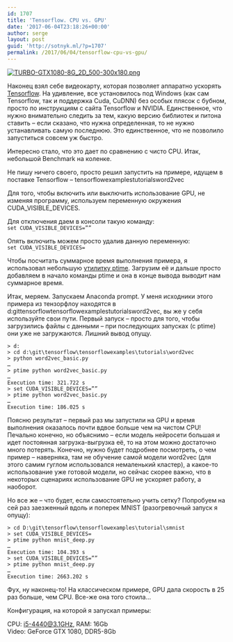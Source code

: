 ```yaml
---
id: 1707
title: 'Tensorflow. CPU vs. GPU'
date: '2017-06-04T23:18:26+00:00'
author: serge
layout: post
guid: 'http://sotnyk.ml/?p=1707'
permalink: /2017/06/04/tensorflow-cpu-vs-gpu/
---
```


[![TURBO-GTX1080-8G_2D_500-300x180.png](https://sotnyk.github.io/wp-content/uploads/2017/06/TURBO-GTX1080-8G_2D_500-300x180.png)](https://sotnyk.github.io/wp-content/uploads/2017/06/TURBO-GTX1080-8G_2D_500.png)

Наконец взял себе видеокарту, которая позволяет аппаратно ускорять [Tensorflow](https://www.tensorflow.org/). На удивление, все установилось под Windows (как сам Tensorflow, так и поддержка Cuda, CuDNN) без особых плясок с бубном, просто по инструкциям с сайта Tensorflow и NVIDIA. Единственное, что нужно внимательно следить за тем, какую версию библиотек и питона ставить – если сказано, что нужна определенная, то не нужно устанавливать самую последнюю. Это единственное, что не позволило запуститься совсем уж быстро.

Интересно стало, что это дает по сравнению с чисто CPU. Итак, небольшой Benchmark на коленке.

Не пишу ничего своего, просто решил запустить на примере, идущем в поставке Tensorflow – tensorflowexamplestutorialsword2vec

Для того, чтобы включить или выключить использование GPU, не изменяя программу, используем переменную окружения CUDA\_VISIBLE\_DEVICES.

Для отключения даем в консоли такую команду:  
```set CUDA_VISIBLE_DEVICES=””```

Опять включить можем просто удалив данную переменную:  
```set CUDA_VISIBLE_DEVICES=```

Чтобы посчитать суммарное время выполнения примера, я использовал небольшую [утилитку ptime](http://www.pc-tools.net/win32/ptime/). Загрузим её и дальше просто добавляем в начало команды ptime и она в конце вывода выводит нам суммарное время.

Итак, меряем. Запускаем Anaconda prompt. У меня исходники этого примера из тензорфлоу находятся в d:gittensorflowtensorflowexamplestutorialsword2vec, вы же у себя используйте свои пути. Первый запуск – просто для того, чтобы загрузились файлы с данными – при последующих запусках (с ptime) они уже не загружаются. Лишний вывод опущу.

```
> d:  
> cd d:\git\tensorflow\tensorflowexamples\tutorials\word2vec  
> python word2vec_basic.py  
…  
> ptime python word2vec_basic.py  
…  
Execution time: 321.722 s  
> set CUDA_VISIBLE_DEVICES=””  
> ptime python word2vec_basic.py  
…  
Execution time: 186.025 s  
```

Поясню результат – первый раз мы запустили на GPU и время выполнения оказалось почти вдвое больше чем на чистом CPU! Печально конечно, но объяснимо – если модель нейросети большая и идет постоянная загрузка-выгрузка её, то на этом можно достаточно много потерять. Конечно, нужно будет подробнее посмотреть, о чем пример – наверняка, там не обучение самой модели word2vec (для этого самим гуглом использовался немаленький кластер), а какое-то использование уже готовой модели, но сейчас скорее важно, что в некоторых сценариях использование GPU не ускоряет работу, а наоборот.

Но все же – что будет, если самостоятельно учить сетку? Попробуем на сей раз заезженный вдоль и поперек MNIST (разогревочный запуск я опущу):

```
> cd D:\git\tensorflow\tensorflowexamples\tutorial\smnist  
> set CUDA_VISIBLE_DEVICES=  
> ptime python mnist_deep.py  
…  
Execution time: 104.393 s  
> set CUDA_VISIBLE_DEVICES=””  
> ptime python mnist_deep.py  
…  
Execution time: 2663.202 s  
```

Фух, ну наконец-то! На классическом примере, GPU дала скорость в 25 раз больше, чем CPU. Все-же она того стоила…

Конфигурация, на которой я запускал примеры:

CPU: i5-4440@3.1GHz, RAM: 16Gb  
Video: GeForce GTX 1080, DDR5-8Gb